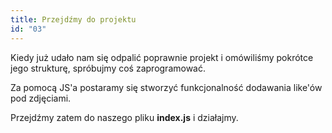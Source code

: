 ```yaml
---
title: Przejdźmy do projektu
id: "03"
---
```


Kiedy już udało nam się odpalić poprawnie projekt i omówiliśmy pokrótce jego strukturę, spróbujmy coś zaprogramować.

Za pomocą JS'a postaramy się stworzyć funkcjonalność dodawania like'ów pod zdjęciami.

Przejdźmy zatem do naszego pliku **index.js** i działajmy.
